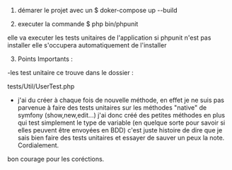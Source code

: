 1. démarer le projet avec un 
$ doker-compose up --build

2. executer la commande 
$ php bin/phpunit

elle va executer les tests unitaires de l'application 
si phpunit n'est pas installer elle s'occupera automatiquement de l'installer 


3. Points Importants :

-les test unitaire ce trouve dans le dossier :

tests/Util/UserTest.php


- j'ai du créer à chaque fois de nouvelle méthode, en effet je ne suis pas parvenue à faire des tests unitaires sur les méthodes "native" de symfony (show,new,edit...) j'ai donc créé des petites méthodes en plus qui test simplement le type de variable (en quelque sorte pour savoir si elles peuvent être envoyées en BDD) c'est juste histoire de dire que je sais bien faire des tests unitaires et essayer de sauver un peux la note.
Cordialement.

bon courage pour les coréctions.

